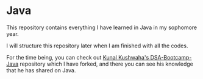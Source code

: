 <h1>Java</h1>

<p>This repository contains everything I have learned in Java in my sophomore year.</p>
<p>I will structure this repository later when I am finished with all the codes.</p>
<p>For the time being, you can check out <a href="https://github.com/tech-with-aditya/DSA-Bootcamp-Java">Kunal Kushwaha's DSA-Bootcamp-Java</a> repository which I have forked, and there you can see his knowledge that he has shared on Java.</p>
